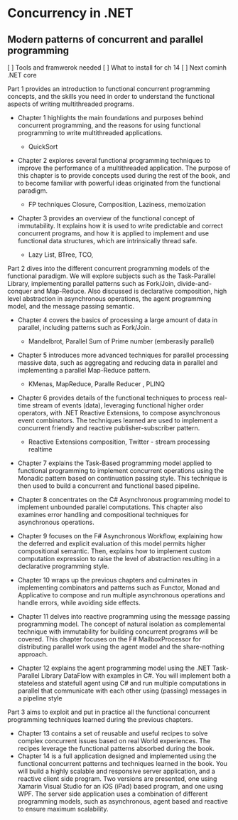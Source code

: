 # Concurrency in .NET 
## Modern patterns of concurrent and parallel programming 

[ ] Tools and framwerok needed
[ ] What to install for ch 14 
[ ] Next cominh .NET core 



Part 1 provides an introduction to functional concurrent programming concepts, and the skills you need in order to understand the functional aspects of writing multithreaded programs.

- Chapter 1 highlights the main foundations and purposes behind concurrent programming, and the reasons for using functional programming to write multithreaded applications.
	* QuickSort

- Chapter 2 explores several functional programming techniques to improve the performance of a multithreaded application. The purpose of this chapter is to provide concepts used during the rest of the book, and to become familiar with powerful ideas originated from the functional paradigm.
	* FP techniques Closure, Composition, Laziness, memoization
			

- Chapter 3 provides an overview of the functional concept of immutability. It explains how it is used to write predictable and correct concurrent programs, and how it is applied to implement and use functional data structures, which are intrinsically thread safe.
	* Lazy List, BTree, TCO, 


Part 2 dives into the different concurrent programming models of the functional paradigm.  We will explore subjects such as the Task-Parallel Library, implementing parallel patterns such as Fork/Join, divide-and-conquer and Map-Reduce.  Also discussed is declarative composition, high level abstraction in asynchronous operations, the agent programming model, and the message passing semantic.
- Chapter 4 covers the basics of processing a large amount of data in parallel, including patterns such as Fork/Join.
	* Mandelbrot, Parallel Sum of Prime number (emberasily parallel)
	
- Chapter 5 introduces more advanced techniques for parallel processing massive data, such as aggregating and reducing data in parallel and implementing a parallel Map-Reduce pattern.
	* KMenas, MapReduce, Paralle Reducer , PLINQ
	
- Chapter 6 provides details of the functional techniques to process real-time stream of events (data), leveraging functional higher order operators, with .NET Reactive Extensions, to compose asynchronous event combinators. The techniques learned are used to implement a concurrent friendly and reactive publisher-subscriber pattern.
	* Reactive Extensions composition, Twitter - stream processing realtime

- Chapter 7 explains the Task-Based programming model applied to functional programming to implement concurrent operations using the Monadic pattern based on continuation passing style. This technique is then used to build a concurrent and functional based pipeline. 
- Chapter 8 concentrates on the C# Asynchronous programming model to implement unbounded parallel computations. This chapter also examines error handling and compositional techniques for asynchronous operations.
- Chapter 9 focuses on the F# Asynchronous Workflow, explaining how the deferred and explicit evaluation of this model permits higher compositional semantic. Then, explains how to implement custom computation expression to raise the level of abstraction resulting in a declarative programming style.
- Chapter 10 wraps up the previous chapters and culminates in implementing combinators and patterns such as Functor, Monad and Applicative to compose and run multiple asynchronous operations and handle errors, while avoiding side effects.
- Chapter 11 delves into reactive programming using the message passing programming model.  The concept of natural isolation as complemental technique with immutability for building concurrent programs will be covered. This chapter focuses on the F# MailboxProcessor for distributing parallel work using the agent model and the share-nothing approach.
- Chapter 12 explains the agent programming model using the .NET Task-Parallel Library DataFlow with examples in C#.  You will implement both a stateless and statefull agent using C# and run multiple computations in parallel that communicate with each other using (passing) messages in a pipeline style

Part 3 aims to exploit and put in practice all the functional concurrent programming techniques learned during the previous chapters. 
- Chapter 13 contains a set of reusable and useful recipes to solve complex concurrent issues based on real World experiences. The recipes leverage the functional patterns absorbed during the book.
- Chapter 14 is a full application designed and implemented using the functional concurrent patterns and techniques learned in the book. You will build a highly scalable and responsive server application, and a reactive client side program. Two versions are presented, one using Xamarin Visual Studio for an iOS (iPad) based program, and one using WPF. The server side application uses a combination of different programming models, such as asynchronous, agent based and reactive to ensure maximum scalability.


